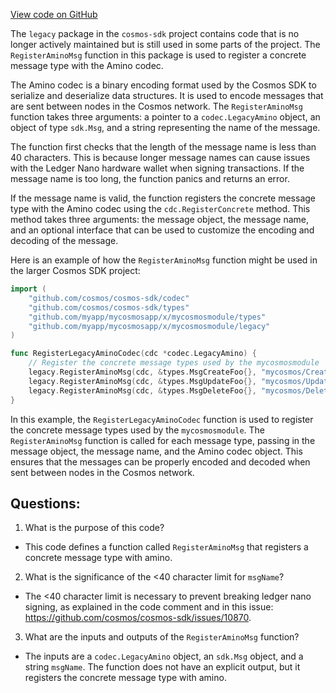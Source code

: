 [View code on GitHub](https://github.com/cosmos/cosmos-sdk/blob/main/codec/legacy/amino_msg.go)

The `legacy` package in the `cosmos-sdk` project contains code that is no longer actively maintained but is still used in some parts of the project. The `RegisterAminoMsg` function in this package is used to register a concrete message type with the Amino codec.

The Amino codec is a binary encoding format used by the Cosmos SDK to serialize and deserialize data structures. It is used to encode messages that are sent between nodes in the Cosmos network. The `RegisterAminoMsg` function takes three arguments: a pointer to a `codec.LegacyAmino` object, an object of type `sdk.Msg`, and a string representing the name of the message.

The function first checks that the length of the message name is less than 40 characters. This is because longer message names can cause issues with the Ledger Nano hardware wallet when signing transactions. If the message name is too long, the function panics and returns an error.

If the message name is valid, the function registers the concrete message type with the Amino codec using the `cdc.RegisterConcrete` method. This method takes three arguments: the message object, the message name, and an optional interface that can be used to customize the encoding and decoding of the message.

Here is an example of how the `RegisterAminoMsg` function might be used in the larger Cosmos SDK project:

```go
import (
    "github.com/cosmos/cosmos-sdk/codec"
    "github.com/cosmos/cosmos-sdk/types"
    "github.com/myapp/mycosmosapp/x/mycosmosmodule/types"
    "github.com/myapp/mycosmosapp/x/mycosmosmodule/legacy"
)

func RegisterLegacyAminoCodec(cdc *codec.LegacyAmino) {
    // Register the concrete message types used by the mycosmosmodule
    legacy.RegisterAminoMsg(cdc, &types.MsgCreateFoo{}, "mycosmos/CreateFoo")
    legacy.RegisterAminoMsg(cdc, &types.MsgUpdateFoo{}, "mycosmos/UpdateFoo")
    legacy.RegisterAminoMsg(cdc, &types.MsgDeleteFoo{}, "mycosmos/DeleteFoo")
}
```

In this example, the `RegisterLegacyAminoCodec` function is used to register the concrete message types used by the `mycosmosmodule`. The `RegisterAminoMsg` function is called for each message type, passing in the message object, the message name, and the Amino codec object. This ensures that the messages can be properly encoded and decoded when sent between nodes in the Cosmos network.
## Questions: 
 1. What is the purpose of this code?
- This code defines a function called `RegisterAminoMsg` that registers a concrete message type with amino.

2. What is the significance of the <40 character limit for `msgName`?
- The <40 character limit is necessary to prevent breaking ledger nano signing, as explained in the code comment and in this issue: https://github.com/cosmos/cosmos-sdk/issues/10870.

3. What are the inputs and outputs of the `RegisterAminoMsg` function?
- The inputs are a `codec.LegacyAmino` object, an `sdk.Msg` object, and a string `msgName`. The function does not have an explicit output, but it registers the concrete message type with amino.